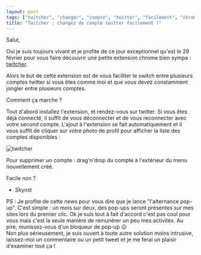 ```yaml
---
layout: post
tags: ["twitcher", "changer", "compte", "twitter", "facilement", "chrome"]
title: "Twitcher : changez de compte twitter facilement !"
---
```


Salut,

Oui je suis toujours vivant et je profite de ce jour exceptionnel qu'est le 29 février pour vous faire découvrir une petite extension chrome bien sympa : [twitcher](https://chrome.google.com/webstore/detail/twitcher-twitter-account/gmngpagflejjoblmmamaonmnkghjmebh).

Alors le but de cette extension est de vous faciliter le switch entre plusieurs comptes twitter si vous êtes comme moi et que vous devez constamment jongler entre plusieurs comptes.

Comment ça marche ?

Tout d'abord installez l'extension, et rendez-vous sur twitter. Si vous êtes déjà connecté, il suffit de vous déconnecter et de vous reconnecter avec votre second compte. L'ajout à l'extension se fait automatiquement et il vous suffit de cliquer sur votre photo de profil pour afficher la liste des comptes disponibles :

![twitcher](https://i.imgur.com/nQvkAp2.png)

Pour supprimer un compte : drag'n'drop du compte à l'extérieur du menu nouvellement créé.

Facile non ?<br />
- Skyost

PS : Je profite de cette news pour vous dire que je lance "l'alternance pop-up". C'est simple : un mois sur deux, des pop-ups seront présentes sur mes sites lors du premier clic. Ok je suis tout à fait d'accord c'est pas cool pour vous mais c'est la seule manière de rémunérer un peu mes activités. Au pire, munissez-vous d'un bloqueur de pop-up :wink:
<br />Non plus sérieusement, je suis ouvert à toute autre solution moins intrusive, laissez-moi un commentaire ou un petit tweet et je me ferai un plaisir d'examiner tout ça !